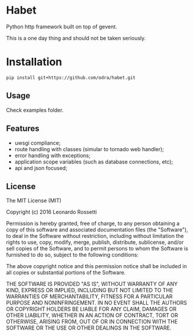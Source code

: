 # Habet

Python http framework built on top of gevent.

This is a one day thing and should not be taken seriously.

# Installation

```
pip install git+https://github.com/odra/habet.git
```

## Usage

Check examples folder.

## Features

- uwsgi compliance;
- route handling with classes (simular to tornado web handler);
- error handling with exceptions;
- application scope variables (such as database connections, etc);
- api and json focused;

## License

The MIT License (MIT)

Copyright (c) 2016 Leonardo Rossetti

Permission is hereby granted, free of charge, to any person obtaining a copy of this software and associated documentation files (the "Software"), to deal in the Software without restriction, including without limitation the rights to use, copy, modify, merge, publish, distribute, sublicense, and/or sell copies of the Software, and to permit persons to whom the Software is furnished to do so, subject to the following conditions:

The above copyright notice and this permission notice shall be included in all copies or substantial portions of the Software.

THE SOFTWARE IS PROVIDED "AS IS", WITHOUT WARRANTY OF ANY KIND, EXPRESS OR IMPLIED, INCLUDING BUT NOT LIMITED TO THE WARRANTIES OF MERCHANTABILITY, FITNESS FOR A PARTICULAR PURPOSE AND NONINFRINGEMENT. IN NO EVENT SHALL THE AUTHORS OR COPYRIGHT HOLDERS BE LIABLE FOR ANY CLAIM, DAMAGES OR OTHER LIABILITY, WHETHER IN AN ACTION OF CONTRACT, TORT OR OTHERWISE, ARISING FROM, OUT OF OR IN CONNECTION WITH THE SOFTWARE OR THE USE OR OTHER DEALINGS IN THE SOFTWARE.